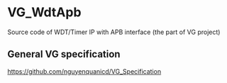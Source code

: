 # VG_WdtApb
Source code of WDT/Timer IP with APB interface
(the part of VG project)

## General VG specification
https://github.com/nguyenquanicd/VG_Specification


